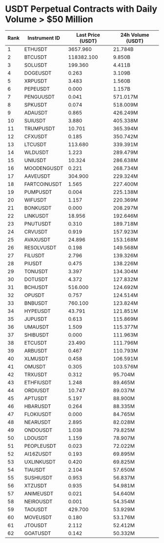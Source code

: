 # USDT Perpetual Contracts with Daily Volume > $50 Million

| Rank | Instrument ID | Last Price (USDT) | 24h Volume (USDT) |
|------|---------------|-------------------|-------------------|
| 1 | ETHUSDT | 3657.960 | 21.784B |
| 2 | BTCUSDT | 118382.100 | 9.850B |
| 3 | SOLUSDT | 199.360 | 4.411B |
| 4 | DOGEUSDT | 0.263 | 3.109B |
| 5 | XRPUSDT | 3.483 | 1.560B |
| 6 | PEPEUSDT | 0.000 | 1.157B |
| 7 | PENGUUSDT | 0.041 | 571.017M |
| 8 | SPKUSDT | 0.074 | 518.009M |
| 9 | ADAUSDT | 0.865 | 426.249M |
| 10 | SUIUSDT | 3.880 | 405.338M |
| 11 | TRUMPUSDT | 10.701 | 365.394M |
| 12 | CFXUSDT | 0.185 | 350.742M |
| 13 | LTCUSDT | 113.680 | 339.391M |
| 14 | WLDUSDT | 1.223 | 289.479M |
| 15 | UNIUSDT | 10.324 | 286.638M |
| 16 | MOODENGUSDT | 0.221 | 268.734M |
| 17 | AAVEUSDT | 304.900 | 229.324M |
| 18 | FARTCOINUSDT | 1.565 | 227.400M |
| 19 | PUMPUSDT | 0.004 | 225.138M |
| 20 | WIFUSDT | 1.157 | 220.369M |
| 21 | BONKUSDT | 0.000 | 208.297M |
| 22 | LINKUSDT | 18.956 | 192.646M |
| 23 | PNUTUSDT | 0.310 | 189.718M |
| 24 | CRVUSDT | 0.919 | 157.923M |
| 25 | AVAXUSDT | 24.896 | 153.168M |
| 26 | RESOLVUSDT | 0.198 | 149.568M |
| 27 | FILUSDT | 2.796 | 139.326M |
| 28 | PIUSDT | 0.475 | 138.226M |
| 29 | TONUSDT | 3.397 | 134.304M |
| 30 | DOTUSDT | 4.372 | 127.832M |
| 31 | BCHUSDT | 516.000 | 124.692M |
| 32 | OPUSDT | 0.757 | 124.514M |
| 33 | BNBUSDT | 760.100 | 123.824M |
| 34 | HYPEUSDT | 43.791 | 121.851M |
| 35 | JUPUSDT | 0.613 | 115.869M |
| 36 | UMAUSDT | 1.509 | 115.377M |
| 37 | SHIBUSDT | 0.000 | 111.963M |
| 38 | ETCUSDT | 23.490 | 111.796M |
| 39 | ARBUSDT | 0.467 | 110.793M |
| 40 | XLMUSDT | 0.458 | 106.591M |
| 41 | OMUSDT | 0.305 | 103.576M |
| 42 | TRXUSDT | 0.312 | 95.704M |
| 43 | ETHFIUSDT | 1.248 | 89.465M |
| 44 | ORDIUSDT | 10.747 | 89.037M |
| 45 | APTUSDT | 5.197 | 88.900M |
| 46 | HBARUSDT | 0.264 | 88.335M |
| 47 | FLOKIUSDT | 0.000 | 84.765M |
| 48 | NEARUSDT | 2.895 | 82.028M |
| 49 | ONDOUSDT | 1.038 | 79.825M |
| 50 | LDOUSDT | 1.159 | 78.907M |
| 51 | PEOPLEUSDT | 0.023 | 72.022M |
| 52 | AI16ZUSDT | 0.193 | 69.895M |
| 53 | UXLINKUSDT | 0.420 | 69.825M |
| 54 | TIAUSDT | 2.104 | 57.650M |
| 55 | SUSHIUSDT | 0.953 | 56.837M |
| 56 | XTZUSDT | 0.935 | 54.981M |
| 57 | ANIMEUSDT | 0.021 | 54.640M |
| 58 | NEIROUSDT | 0.001 | 54.354M |
| 59 | TAOUSDT | 429.700 | 53.929M |
| 60 | MOVEUSDT | 0.180 | 53.176M |
| 61 | JTOUSDT | 2.112 | 52.412M |
| 62 | GOATUSDT | 0.142 | 50.332M |
